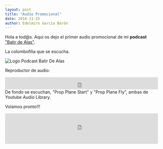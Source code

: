 ```yaml
---
layout: post
title: "Audio Promocional"
date: 2016-11-25
author: Edelmiro García Barón
---
```

Hola a tod@s. Aquí os dejo el primer audio promocional de mi **podcast** ["Batir de Alas"](https://batirdealas.github.io).

La colombofilia que se escucha.
 
<img src="https://batirdealas.github.io/images/BdA1400x1400.png" alt="Logo Podcast Batir De Alas" style="max-width:100%;width:auto;height:auto;">

Reproductor de audio:
<iframe src="https://archive.org/embed/PromoBatirDeAlasPodcast" width="100%" height="40" frameborder="0" webkitallowfullscreen="true" mozallowfullscreen="true" allowfullscreen></iframe>
De fondo se escuchan, "Prop Plane Start" y "Prop Plane Fly", ambas de Youtube Audio Library.
 
Volamos pronto!!!

<iframe 
  frameborder="0" 
  width="100%"     
  height="100"
  src="https://drive.google.com/file/d/0B5ql1igbvW0gZko1SDNUbld4M3c/preview">
  webkitallowfullscreen="true"
  mozallowfullscreen="true"
  allowfullscreen>
</iframe>
